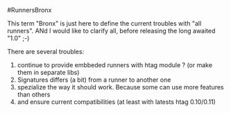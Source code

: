 #RunnersBronx

This term "Bronx" is just here to define the current troubles with "all runners". ANd I would like to clarify all, before releasing the long awaited "1.0" ;-)

There are several troubles:

 1) continue to provide embbeded runners with htag module ? (or make them in separate libs)
 2) Signatures differs (a bit) from a runner to another one
 3) spezialize the way it should work. Because some can use more features than others
 4) and ensure current compatibilities (at least with latests htag 0.10/0.11)

